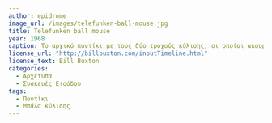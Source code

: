 ```yaml
---
author: epidrome
image_url: /images/telefunken-ball-mouse.jpg
title: Telefunken ball mouse 
year: 1968 
caption: Το αρχικό ποντίκι με τους δύο τροχούς κύλισης, οι οποίοι ακουμπάνε απευθείας πάνω στο τραπέζι μπορούσε να επιλέγει κείμενο, αλλά δεν ήταν βέλτιστο για την ελεύθερη επιλογή σημείων στην οθόνη, γιατί μπορούσε να κινηθεί μόνο σε οριζόντιες και κατακόρυφες ευθείες γραμμές. Οι μηχανικοί της Telefunken, βασιζόμενοι στη σχεδίαση της μπάλας κύλισης, την οποία γύρισαν ανάποδα, έφτιαξαν το πρώτο εύχρηστο ποντίκι για γραφικά περιβάλλοντα. 
license_url: "http://billbuxton.com/inputTimeline.html" 
license_text: Bill Buxton 
categories:
  - Αρχέτυπα
  - Συσκευές Εισόδου 
tags:
  - Ποντίκι
  - Μπάλα κύλισης
---
```


